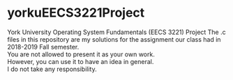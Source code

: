 # yorkuEECS3221Project
York University Operating System Fundamentals (EECS 3221) Project
The .c files in this repository are my solutions for the assignment our class had in 2018-2019 Fall semester. <br>
You are not allowed to present it as your own work. <br>
However, you can use it to have an idea in general. <br>
I do not take any responsibility. <br>
